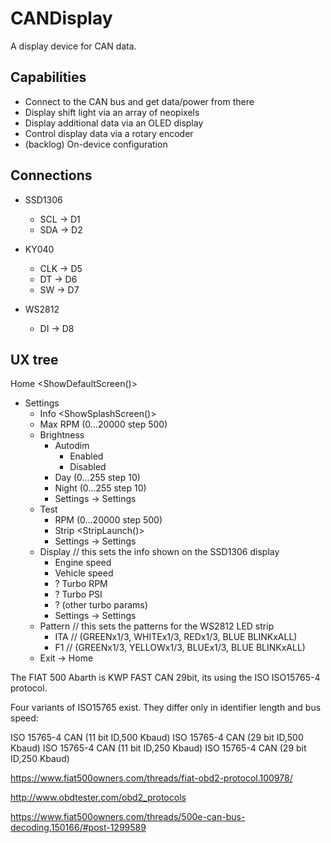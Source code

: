 # CANDisplay
A display device for CAN data.

## Capabilities

* Connect to the CAN bus and get data/power from there
* Display shift light via an array of neopixels
* Display additional data via an OLED display
* Control display data via a rotary encoder
* (backlog) On-device configuration


## Connections

* SSD1306
  * SCL -> D1
  * SDA -> D2

* KY040
  * CLK -> D5
  * DT -> D6
  * SW -> D7

* WS2812
  * DI -> D8

## UX tree

Home  <ShowDefaultScreen()>
* Settings
  * Info <ShowSplashScreen()>
  * Max RPM (0...20000 step 500)
  * Brightness
    * Autodim
      * Enabled
      * Disabled
    * Day (0...255 step 10)
    * Night (0...255 step 10)
    * Settings -> Settings
  * Test
    * RPM (0...20000 step 500)
    * Strip <StripLaunch()>
    * Settings -> Settings
  * Display // this sets the info shown on the SSD1306 display
    * Engine speed
    * Vehicle speed
    * ? Turbo RPM
    * ? Turbo PSI
    * ? (other turbo params)
    * Settings -> Settings
  * Pattern // this sets the patterns for the WS2812 LED strip
    * ITA // (GREENx1/3, WHITEx1/3, REDx1/3, BLUE BLINKxALL)
    * F1 // (GREENx1/3, YELLOWx1/3, BLUEx1/3, BLUE BLINKxALL)
  * Exit -> Home

The FIAT 500 Abarth is KWP FAST CAN 29bit, its using the ISO ISO15765-4 protocol.

Four variants of ISO15765 exist. They differ only in identifier length and bus speed:

ISO 15765-4 CAN (11 bit ID,500 Kbaud)
ISO 15765-4 CAN (29 bit ID,500 Kbaud)
ISO 15765-4 CAN (11 bit ID,250 Kbaud)
ISO 15765-4 CAN (29 bit ID,250 Kbaud)

https://www.fiat500owners.com/threads/fiat-obd2-protocol.100978/

http://www.obdtester.com/obd2_protocols

https://www.fiat500owners.com/threads/500e-can-bus-decoding.150166/#post-1299589

